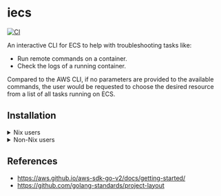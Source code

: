 # iecs

[![CI](https://github.com/sestrella/iecs/actions/workflows/main.yml/badge.svg)](https://github.com/sestrella/iecs/actions/workflows/main.yml)

An interactive CLI for ECS to help with troubleshooting tasks like:

- Run remote commands on a container.
- Check the logs of a running container.

Compared to the AWS CLI, if no parameters are provided to the available
commands, the user would be requested to choose the desired resource from a
list of all tasks running on ECS.

## Installation

<details>
<summary>Nix users</summary>

### devenv

Add the project input into the `devenv.yaml` file:

```yml
inputs:
  iecs:
    url: github:sestrella/iecs
    overlays:
      - default
```

To install the binary, add it to the `packages` section in the `devenv.nix`
file:

```nix
packages = [ pkgs.iecs ];
```

### flake

Add the project input into the `flake.nix` file:

```nix
inputs.iecs.url = "github:sestrella/iecs/nix_templates";
```

#### Using it as an overlay

Add the project overlay to `nixpkgs`:

```nix
pkgs = import nixpkgs {
  inherit system;
  overlays = [ iecs.overlays.default ];
};
```

Use the binary as derivation input for creating packages or shells:

```nix
pkgs.mkShell {
  buildInputs = [ pkgs.iecs ];
};
```

#### Using it as a package

Use the binary as derivation input for creating packages or shells:

```nix
pkgs.mkShell {
  buildInputs = [ iecs.packages.${system}.default ];
};
```

</details>

<details>
<summary>Non-Nix users</summary>

Clone the repository:

```
git clone https://github.com/sestrella/iecs.git
```

Download and [install](https://go.dev/dl/) the appropriate Go version. Check
the version constraint on the [go.mod](go.mod) to determine which version to
use.

Compile and generate the binary:

```
go build
```

Copy the binary to a directory in the `PATH`, like `~/.local/bin`:

```
cp iecs ~/.local/bin/iecs
```

> [!NOTE]
> Check that the path where the binary is copied exists in the `PATH`
> environment variable.

</details>

## References

- https://aws.github.io/aws-sdk-go-v2/docs/getting-started/
- https://github.com/golang-standards/project-layout
